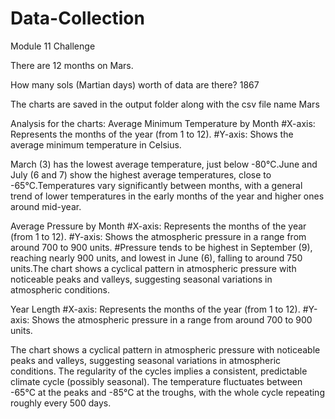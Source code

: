# Data-Collection
Module 11 Challenge

There are 12 months on Mars.

How many sols (Martian days) worth of data are there? 1867

The charts are saved in the output folder along with the csv file name Mars

Analysis for the charts:
Average Minimum Temperature by Month 
#X-axis: Represents the months of the year (from 1 to 12).
#Y-axis: Shows the average minimum temperature in Celsius.

March (3) has the lowest average temperature, just below -80°C.June and July (6 and 7) show the highest average temperatures, close to -65°C.Temperatures vary significantly between months, with a general trend of lower temperatures in the early months of the year and higher ones around mid-year.


Average Pressure by Month
#X-axis: Represents the months of the year (from 1 to 12).
#Y-axis: Shows the atmospheric pressure in a range from around 700 to 900 units.
#Pressure tends to be highest in September (9), reaching nearly 900 units, and lowest in June (6), falling to around 750 units.The chart shows a cyclical pattern in atmospheric pressure with noticeable peaks and valleys, suggesting seasonal variations in atmospheric conditions.

Year Length
#X-axis: Represents the months of the year (from 1 to 12).
#Y-axis: Shows the atmospheric pressure in a range from around 700 to 900 units.

The chart shows a cyclical pattern in atmospheric pressure with noticeable peaks and valleys, suggesting seasonal variations in atmospheric conditions.
The regularity of the cycles implies a consistent, predictable climate cycle (possibly seasonal).
The temperature fluctuates between -65°C at the peaks and -85°C at the troughs, with the whole cycle repeating roughly every 500 days.